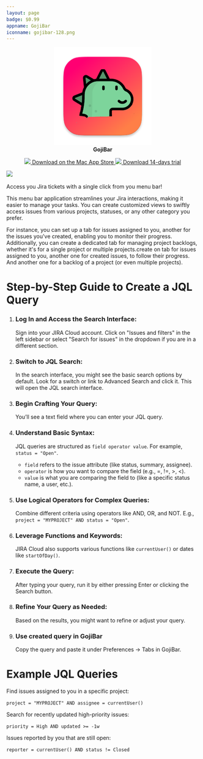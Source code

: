 ```yaml
---
layout: page
badge: $0.99
appname: GojiBar
iconname: gojibar-128.png
---
```

<p align="center">
  <img class="app-icon" src="./assets/img/apps/gojibar/256.png">
  <br>
  <span style="font-weight: bold;">GojiBar</span>
</p>

<p align="center">
  <a class="appstore-badge" href="https://apps.apple.com/us/app/gojibar/id6471348025?mt=12&amp;itsct=apps_box_badge&amp;itscg=30200">
    <img class="appstore-badge__icon" src="{{ site.url | append: site.baseurl}}/assets/img/badges/apple.svg">
    <span class="appstore-badge__text">Download on the</span>
    <span class="appstore-badge__storename">Mac App Store</span>
  </a>
<a class="appstore-badge" href="https://github.com/menubar-apps/GojiBar/releases/download/trial.1.1/GojiBar.trial.1.1.dmg">
    <img class="appstore-badge__icon" src="{{ site.url | append: site.baseurl}}/assets/img/badges/github.svg">
    <span class="appstore-badge__text">Download</span>
    <span class="appstore-badge__storename">14-days trial</span>
  </a>
</p>
<div class="row">
  <div class="col m8 offset-m2">
  <img class="rounded-corners" src="{{ site.url | append: site.baseurl}}/assets/img/screenshots/gojibar/gojibar-1.png">
  </div>
</div>

<div class="row" markdown="0">
<p>Access you Jira tickets with a single click from you menu bar!</p>


<p>This menu bar application streamlines your Jira interactions, making it easier to manage your tasks. You can create customized views to swiftly access issues from various projects, statuses, or any other category you prefer.</p>


<p>For instance, you can set up a tab for issues assigned to you, another for the issues you've created, enabling you to monitor their progress. Additionally, you can create a dedicated tab for managing project backlogs, whether it's for a single project or multiple projects.create on tab for issues assigned to you, another one for created issues, to follow their progress. And another one for a backlog of a project (or even multiple projects).</p>
</div>

# Step-by-Step Guide to Create a JQL Query

1. ### Log In and Access the Search Interface:

    Sign into your JIRA Cloud account.
    Click on "Issues and filters" in the left sidebar or select "Search for issues" in the dropdown if you are in a different section.

2. ### Switch to JQL Search:

    In the search interface, you might see the basic search options by default. Look for a switch or link to Advanced Search and click it. This will open the JQL search interface.

3. ### Begin Crafting Your Query:

    You’ll see a text field where you can enter your JQL query.

4. ### Understand Basic Syntax:

    JQL queries are structured as `field operator value`. For example, `status = "Open"`.

    - `field` refers to the issue attribute (like status, summary, assignee).
    - `operator` is how you want to compare the field (e.g., =, !=, >, <).
    - `value` is what you are comparing the field to (like a specific status name, a user, etc.).

5. ### Use Logical Operators for Complex Queries:

    Combine different criteria using operators like AND, OR, and NOT. E.g., `project = "MYPROJECT" AND status = "Open"`.

6. ### Leverage Functions and Keywords:

    JIRA Cloud also supports various functions like `currentUser()` or dates like `startOfDay()`.

7. ### Execute the Query:

    After typing your query, run it by either pressing Enter or clicking the Search button.

8. ### Refine Your Query as Needed:

    Based on the results, you might want to refine or adjust your query.

9. ### Use created query in GojiBar

    Copy the query and paste it under Preferences -> Tabs in GojiBar.

# Example JQL Queries

Find issues assigned to you in a specific project:
```
project = "MYPROJECT" AND assignee = currentUser()
```

Search for recently updated high-priority issues:

```
priority = High AND updated >= -1w
```

Issues reported by you that are still open:
```
reporter = currentUser() AND status != Closed
```
